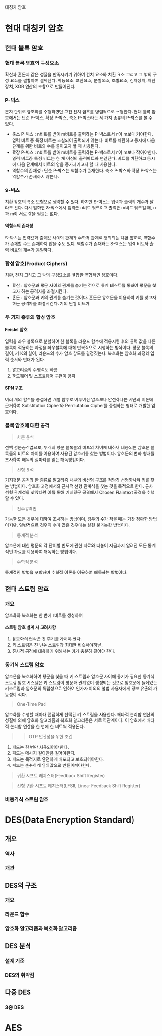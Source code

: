 대칭키 암호
# 현대 대칭키 암호
## 현대 블록 암호
### 현대 블록 암호의 구성요소
확산과 혼돈과 같은 성질을 만족시키기 위하여 전치 요소와 치환 요소 그리고 그 밖의 구성 요소를 결합하여 설계된다. 이동요소, 교환요소, 분할요소, 조합요소, 전치장치, 치환장치, XOR 연산의 조합으로 만들어진다.

### P-박스
문자 단위로 암호화를 수행하였던 고전 전치 암호를 병렬적으로 수행한다. 현대 블록 암호에서는 단순 P-박스, 확장 P-박스, 축소 P-박스라는 세 가지 종류의 P-박스를 볼 수 있다.
- 축소 P-박스 : n비트를 받아 m비트를 출력하는 P-박스로서 n이 m보다 커야한다. 입력 비트 중 특정 비트는 소실되어 출력되지 않는다. 비트를 치환하고 동시에 다음 단계를 위한 비트의 수를 줄이고자 할 때 사용된다.
- 확장 P-박스 : n비트를 받아 m비트를 출력하는 P-박스로서 n이 m보다 작아야한다. 입력 비트중 특정 비트는 한 개 이상의 출력비트와 연결된다. 비트를 치환하고 동시에 다음 단계에서 비트의 양을 증가시키고자 할 때 사용한다.
- 역함수의 존재성 : 단순 P-박스는 역함수가 존재한다. 축소 P-박스와 확장 P-박스는 역함수가 존재하지 않는다.

### S-박스
치환 암호의 축소 모형으로 생각할 수 있다. 하지만 S-박스는 입력과 출력의 개수가 달라도 된다. 다시 말하면 S-박스에서 입력은 n비트 워드이고 출력은 m비트 워드일 때, n과 m이 서로 같을 필요는 없다. 
#### 역함수의 존재성
S-박스는 입력값과 출력값 사이의 관계가 수학적 관계로 정의되는 치환 암호로, 역함수가 존재할 수도 존재하지 않을 수도 있다. 역함수가 존재하는 S-박스는 입력 비트와 출력 비트의 개수가 동일하다.

### 합성 암호(Product Ciphers)
치환, 전치 그리고 그 밖의 구성요소를 결합한 복합적인 암호이다.
- 확산 : 암호문과 평문 사이의 관계를 숨기는 것으로 통계 테스트를 통하여 평문을 찾고자 하는 공격자를 좌절시킨다.
- 혼돈 : 암호문과 키의 관계를 숨기는 것이다. 혼돈은 암호문을 이용하여 키를 찾고자 하는 공격자를 좌절시킨다. 키의 단일 비트가

### 두 가지 종류의 합성 암호
#### Feistel 암호
입력을 좌우 블록으로 분할하여 한 블록을 라운드 함수에 적용시킨 후의 출력 값을 다른 블록에 적용하는 과정을 좌우블록에 대해 반복적으로 시행하는 방식이다. 평문 블록의 길이, 키 K의 길이, 라운드의 수가 암호 강도를 결정짓는다. 복호화는 암호화 과정의 입력 순서와 반대가 된다.
1. 알고리즘의 수행속도 빠름
2. 하드웨어 및 소프트웨어 구현이 용이

#### SPN 구조
여러 개의 함수를 중첩하면 개별 함수로 이루어진 암호보다 안전하다는 샤넌의 이론에 근거하여 Substitution Cipher와 Permutation Cipher를 중첩하는 형태로 개발한 암호이다.

### 블록 암호에 대한 공격
> 차분 분석

선택 평문공격법으로, 두개의 평문 블록들의 비트의 차이에 대하여 대응되는 암호문 블록들의 비트의 차이를 이용하여 사용된 암호키를 찾는 방법이다. 암호문의 변화 형태를 조사하여 해독의 실마리를 얻는 해독방법이다.

> 선형 분석

기지평문 공격의 한 종류로 알고리즘 내부의 비선형 구조를 적당히 선형화시켜 키를 찾는 방법이다. 암호화 과정에서의 근사적 선형 관계식을 찾는 것을 목적으로 한다. 근사 선형 관계성을 찾았다면 이를 통해 기지평문 공격에서 Chosen Plaintext 공격을 수행할 수 있다.

> 전수공격법

가능한 모든 경우에 대하여 조사하는 방법이며, 경우의 수가 적을 때는 가장 정확한 방법이지만, 일반적으로 경우의 수가 많은 경우에는 실현 불가능한 방법이다.

> 통계적 분석

암호문에 대한 평문의 각 단어별 빈도에 관한 자료와 더불어 지금까지 알려진 모든 통계적인 자료를 이용하여 해독하는 방법이다.

> 수학적 분석

통계적인 방법을 포함하며 수학적 이론을 이용하여 해독하는 방법이다.


## 현대 스트림 암호
### 개요
암호화와 복호화는 한 번에 r비트를 생성하여 
#### 스트림 암호 설계 시 고려사항
1. 암호화의 연속은 긴 주기를 가져야 한다.
2. 키 스트림은 진 난수 스트림과 최대한 비슷해야하낟.
3. 전사적 공격에 대응하기 위해서는 키가 충분히 길어야 한다.

### 동기식 스트림 암호
암호문을 복호화하여 평문을 찾을 때 키 스트림과 암호문 사이에 동기가 필요한 동기식 스트림 암호 시스템은 키 스트림이 평문과 관계없이 생성되는 것으로 암호문에 들어있는 키스트림과 암호문의 독립성으로 인하여 인가자 이외의 불법 사용자에게 정보 유출의 가능성이 적다.
> One-Time Pad

암호화를 수행할 때마다 랜덤하게 선택된 키 스트림을 사용한다. 배타적 논리합 연산의 성질에 의해 암호화 알고리즘과 복호화 알고리즘은 서로 역관계이다. 이 암호에서 배타적 논리합 연산을 한 번에 한 비트씩 적용돈다.
>> OTP 안전성을 위한 조건

1. 패드는 한 번만 사용되어야 한다.
2. 패드는 메시지 길이만큼 길어야한다.
3. 패드는 목적지로 안전하게 배포되고 보호되어야한다.
4. 패드는 순수하게 임의값으로 만들어져야한다.

> 귀환 시프트 레지스터(Feedback Shift Register)



> 선형 귀환 시프트 레지스터(LFSR, Linear Feedback Shift Register)





### 비동기식 스트림 암호


# DES(Data Encryption Standard)
## 개요
### 역사

### 개관


## DES의 구조
### 개요
### 라운드 함수
### 암호화 알고리즘과 복호화 알고리즘

## DES 분석
### 설계 기준
### DES의 취약점

## 다중 DES
### 3중 DES

# AES
